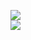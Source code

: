 [![](https://img.shields.io/badge/Made%20With-Github%20Spray-lightgrey.svg?style=for-the-badge&logo=github)](https://github.com/Annihil/github-spray#3728)  
[![](https://i.imgur.com/2DrTn0Z.gif)](https://github.com/Annihil/github-spray)